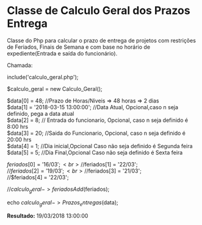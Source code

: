  # **Classe de Calculo Geral dos Prazos Entrega**
 
 Classe do Php para calcular o prazo de entrega de projetos com restrições de Feriados, Finais de Semana e com base no horário de expediente(Entrada e saída do funcionário).
 
 Chamada:<br>
 
include('calculo_geral.php');<br>

$calculo_geral = new Calculo_Geral();<br>

$data[0] =  48; //Prazo de Horas/Niveis => 48 horas => 2 dias <br>
$data[1] = '2018-03-15 13:00:00'; //Data Atual, Opcional,caso n seja definido, pega a data atual<br>
$data[2] = 8; // Entrada do funcionario, Opcional, caso n seja definido é 8:00 hrs<br>
$data[3] = 20; //Saida do Funcionario, Opcional, caso n seja definido é 20:00 hrs<br>
$data[4] = 1; //Dia inicial,Opcional Caso não seja definido é Segunda feira<br>
$data[5] = 5; //Dia Final,Opcional Caso não seja definido é Sexta feira<br>


$feriados[0] = '16/03';<br>
//$feriados[1] = '22/03';<br>
 //$feriados[2] = '19/03';<br>
//$feriados[3] = '21/03';<br>
//$feriados[4] = '22/03';<br>


//$calculo_geral->feriadosAdd($feriados);<br>

echo $calculo_geral->Prazos_entregas($data);<br>


<b>Resultado:</b> 19/03/2018 13:00:00
